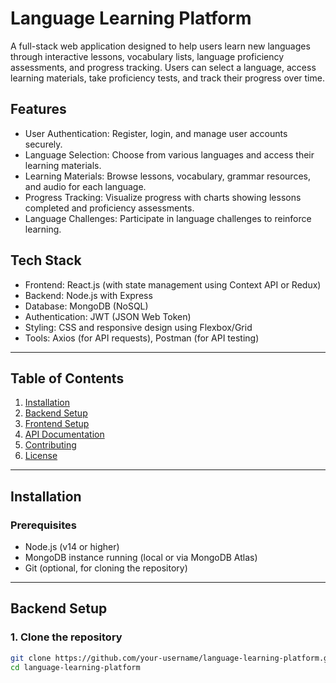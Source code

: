# Language Learning Platform

A full-stack web application designed to help users learn new languages through interactive lessons, vocabulary lists, language proficiency assessments, and progress tracking. Users can select a language, access learning materials, take proficiency tests, and track their progress over time.

## Features
- User Authentication: Register, login, and manage user accounts securely.
- Language Selection: Choose from various languages and access their learning materials.
- Learning Materials: Browse lessons, vocabulary, grammar resources, and audio for each language.
- Progress Tracking: Visualize progress with charts showing lessons completed and proficiency assessments.
- Language Challenges: Participate in language challenges to reinforce learning.

## Tech Stack
- Frontend: React.js (with state management using Context API or Redux)
- Backend: Node.js with Express
- Database: MongoDB (NoSQL)
- Authentication: JWT (JSON Web Token)
- Styling: CSS and responsive design using Flexbox/Grid
- Tools: Axios (for API requests), Postman (for API testing)

---

## Table of Contents

1. [Installation](#installation)
2. [Backend Setup](#backend-setup)
3. [Frontend Setup](#frontend-setup)
4. [API Documentation](#api-documentation)
5. [Contributing](#contributing)
6. [License](#license)

---

## Installation

### Prerequisites
- Node.js (v14 or higher)
- MongoDB instance running (local or via MongoDB Atlas)
- Git (optional, for cloning the repository)

---

## Backend Setup

### 1. Clone the repository

```bash
git clone https://github.com/your-username/language-learning-platform.git
cd language-learning-platform
